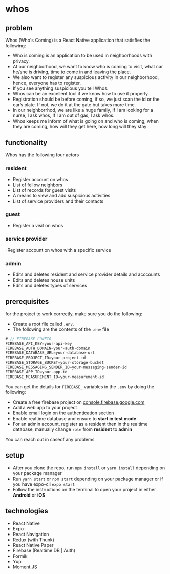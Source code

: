 # whos

## problem

Whos (Who's Coming) is a React Native application that satisfies the following:

- Who is coming is an application to be used in neighborhoods with privacy.
- At our neighborhood, we want to know who is coming to visit, what car he/she is driving, time to come in and leaving the place.
- We also want to register any suspicious activity in our neighborhood, hence, everyone has to register.
- If you see anything suspicious you tell Whos.
- Whos can be an excellent tool if we know how to use it properly.
- Registration should be before coming, if so, we just scan the id or the car’s plate. If not, we do it at the gate but takes more time.
- In our neighborrhod, we are like a huge family, If I am looking for a nurse, I ask whos, If I am out of gas, I ask whos.
- Whos keeps me inform of what is going on and who is coming, when they are coming, how will they get here, how long will they stay

## functionality

Whos has the following four actors

### resident

- Register account on whos
- List of fellow neighbors
- List of records for guest visits
- A means to view and add suspicious activities
- List of service providers and their contacts

### guest

- Register a visit on whos

### service provider

-Register account on whos with a specific service

### admin

- Edits and deletes resident and service provider details and acccounts
- Edits and deletes house units
- Edits and deletes types of services

## prerequisites

for the project to work correctly, make sure you do the following:

- Create a root file called `.env`.
- The following are the contents of the `.env` file

```javascript
# // FIREBASE CONFIG
FIREBASE_API_KEY=your-api-key
FIREBASE_AUTH_DOMAIN=your-auth-domain
FIREBASE_DATABASE_URL=your-database-url
FIREBASE_PROJECT_ID=your-project-id
FIREBASE_STORAGE_BUCKET=your-storage-bucket
FIREBASE_MESSAGING_SENDER_ID=your-messaging-sender-id
FIREBASE_APP_ID=your-app-id
FIREBASE_MEASUREMENT_ID=your-measurement-id
```

You can get the details for `FIREBASE_` variables in the `.env` by doing the following:

- Create a free firebase project on [console.firebase.google.com](https://console.firebase.google.com)
- Add a web app to your project
- Enable email login on the authentication section
- Enable realtime database and ensure to **start in test mode**
- For an admin account, register as a resident then in the realtime database, manually change `role` from **resident** to **admin**

You can reach out in caseof any problems

## setup

- After you clone the repo, run `npm install` or `yarn install` depending on your package manager
- Run `yarn start` or `npm start` depending on your package manager or if you have expo-cli `expo start`
- Follow the instructions on the terminal to open your project in either **Android** or **iOS**

## technologies

- React Native
- Expo
- React Navigation
- Redux (with Thunk)
- React Native Paper
- Firebase (Realtime DB | Auth)
- Formik
- Yup
- Moment.JS
